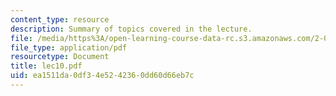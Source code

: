 ```yaml
---
content_type: resource
description: Summary of topics covered in the lecture.
file: /media/https%3A/open-learning-course-data-rc.s3.amazonaws.com/2-002-mechanics-and-materials-ii-spring-2004/ea1511da0df34e5242360dd60d66eb7c_lec10.pdf
file_type: application/pdf
resourcetype: Document
title: lec10.pdf
uid: ea1511da-0df3-4e52-4236-0dd60d66eb7c
---
```

